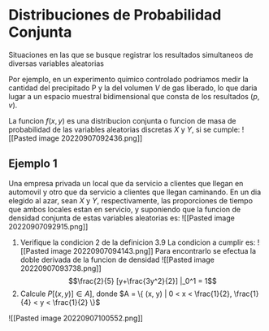 # Distribuciones de Probabilidad Conjunta
Situaciones en las que se busque registrar los resultados simultaneos de diversas variables aleatorias

Por ejemplo, en un experimento quimico controlado podriamos medir la cantidad del precipitado P y la del volumen $V$ de gas liberado, lo que daria lugar a un espacio muestral bidimensional que consta de los resultados $(p, v)$.

La funcion $f(x, y)$ es una distribucion conjunta o funcion de masa de probabilidad de las variables aleatorias discretas $X$ y $Y$, si se cumple:
![[Pasted image 20220907092436.png]]

## Ejemplo 1
Una empresa privada un local que da servicio a clientes que llegan en automovil y otro que da servicio a clientes que llegan caminando. En un dia elegido al azar, sean $X$ y $Y$, respectivamente, las proporciones de tiempo que ambos locales estan en servicio, y suponiendo que la funcion de densidad conjunta de estas variables aleatorias es:
![[Pasted image 20220907092915.png]]
1. Verifique la condicion 2 de la definicion 3.9
La condicion a cumplir es:
![[Pasted image 20220907094143.png]]
Para encontrarlo se efectua la doble derivada de la funcion de densidad
![[Pasted image 20220907093738.png]]
$$\frac{2}{5} [y+\frac{3y^2}{2}] |_0^1 = 1$$
2. Calcule $P[(x, y)] \in A]$, donde $A = \{ (x, y) | 0 < x < \frac{1}{2}, \frac{1}{4} < y < \frac{1}{2} \}$



![[Pasted image 20220907100552.png]]


